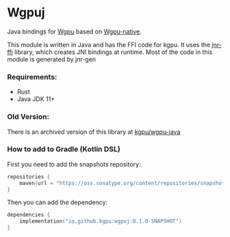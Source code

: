 # Wgpuj
Java bindings for [Wgpu](https://github.com/gfx-rs/wgpu) based on
[Wgpu-native](https://github.com/gfx-rs/wgpu-native). 

This module is written in Java and has the FFI code for kgpu. It uses the [jnr-ffi](https://github.com/jnr/jnr-ffi) library,
which creates JNI bindings at runtime. Most of the code in this module is generated by jnr-gen

### Requirements:
- Rust 
- Java JDK 11+

### Old Version:
There is an archived version of this library at
 [kgpu/wgpu-java](https://github.com/kgpu/wgpu-java)

### How to add to Gradle (Kotlin DSL)
First you need to add the snapshots repository:
```kotlin
repositories {
    maven(url = "https://oss.sonatype.org/content/repositories/snapshots/")
}
```

Then you can add the dependency:
```kotlin
dependencies {
    implementation("io.github.kgpu:wgpuj:0.1.0-SNAPSHOT")
}
```